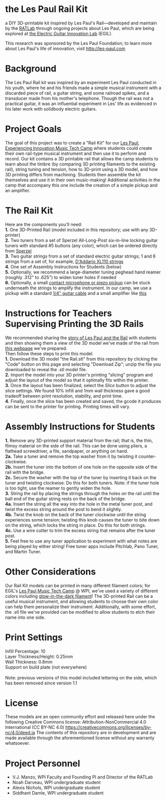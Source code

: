 # the Les Paul Rail Kit
a DIY 3D-printable kit inspired by Les Paul's Rail—developed and maintain by the [RATLab](http://ratlab.wpi.edu) through ongoing projects about Les Paul, which are being explored at [the Electric Guitar Innovation Lab](http://electricguitarinnovationlab.org/lespaul) (EGIL).<br>

This research was sponsored by the Les Paul Foundation; to learn more about Les Paul's life of innovation, visit http://les-paul.com <br>

# Background
The Les Paul Rail kit was inspired by an experiment Les Paul conducted in his youth, where he and his friends made a simple musical instrument with a discarded piece of rail, a guitar string, and some railroad spikes, and a transducer made from his mother's telephone. Though the rail was not a practical guitar, it was an influential experiment in Les' life as evidenced in his later work with solidbody electric guitars.  

# Project Goals
The goal of this project was to create a "Rail Kit" for our [Les Paul: Experiencing Innovation Music Tech Camp](http://lespaulcamp.org) where students could create their own rail-type musical instrument and then use it to perform and record. Our kit contains a 3D printable rail that allows the camp students to learn about the timbre (by comparing 3D printing filaments to the existing rail), string tuning and tension, how to 3D-print using a 3D model, and how 3D printing differs from machining. Students then assemble the kit themselves and use it in their own music-making! Additional activities in the camp that accompany this one include the creation of a simple pickup and an amplifier. 

# The Rail Kit
Here are the components you'll need:<br>
<b>1.</b> One 3D-Printed Rail (model included in this repository; use with any 3D-printer)<br>
<b>2.</b> Two tuners from a set of Sperzel All-Long-Post six-in-line locking guitar tuners with standard #5 buttons (any color), which can be ordered directly from [Sperzel](http://www.sperzel.com/) <br>
<b>3.</b>  Two guitar strings from a set of standard electric guitar strings; 1 and 6 strings from a set of, for example, [D'Addario XL110 strings](https://www.daddario.com/products/guitar/electric-guitar/xl-nickel/exl110-nickel-wound-regular-light-10-46/)<br>
<b>4.</b>  One set of Assembly Instructions for Students (below)<br>
<b>5.</b> Optionally, we recommend a large-diameter tuning peghead hand reamer (roughly .312" to .625") to widen tuner holes if needed<br>
<b>6.</b> Optionally, a small [contact microphone or piezo pickup](https://www.amazon.com/s?k=guitar+pickup+piezo) can be stuck underneath the strings to amplify the instrument. In our camp, we use a pickup with a standard [1/4" guitar cable](https://www.amazon.com/s?k=guitar+cable) and a small amplifier like [this](https://danelectro.com/accessories/honeytone-mini-amp/)

# Instructions for Teachers Supervising Printing the 3D Rails
We recommended sharing the [story of Les Paul and the Rail](https://www.youtube.com/watch?v=DTR_psHQs4M) with students and then showing them a view of the 3D model we've made of the rail from [this webpage](https://mywpi165.autodesk360.com/g/shares/SH286ddQT78850c0d8a43213ee636f731053) we've prepared.<br>
Then follow these steps to print this model. <br>
<b>1.</b> Download the 3D model "the Rail.stl" from this repository by clicking the "Code" button on this page and selecting "Download Zip"; unzip the file you downloaded to reveal the .stl model file. <br>
<b>2.</b> Import the model into your 3D printer's printing "slicing" program and adjust the layout of the model so that it optimally fits within the printer. <br>
<b>3.</b> Once the layout has been finalized, select the <em>Slice</em> button to adjust the slice settings. We found 10% infill and 1mm wall thickness gave a good tradeoff between print resolution, stability, and print time. <br>
<b>4.</b> Finally, once the slice has been created and saved, the gcode it produces can be sent to the printer for printing. Printing times will vary.<br>

# Assembly Instructions for Students
<b>1.</b> Remove any 3D-printed support material from the rail; that is, the thin, flimsy material on the side of the rail. This can be done using pliers, a flathead screwdriver, a file, sandpaper, or anything on hand. <br>
<b>2a.</b> Take a tuner and remove the top washer from it by twisting it counter-clockwise. <br>
<b>2b.</b> Insert the tuner into the bottom of one hole on the opposite side of the rail with the bridge. <br>
<b>2c.</b> Secure the washer with the top of the tuner by inserting it back on the tuner and twisting clockwise. Do this for both tuners. Note: if the tuner hole is too tight, use the reamer to gently widen the hole.<br>
<b>3.</b> String the rail by placing the strings through the holes on the rail until the ball end of the guitar string rests on the back of the bridge.<br>
<b>4a.</b> Insert the string all the way into the hole in the metal tuner post, and twist the excess string around the post to bend it slightly. <br>
<b>4b.</b> Twist the knob on the back of the tuner clockwise until the string experiences some tension; twisting this knob causes the tuner to bite down on the string, which locks the string in place. Do this for both strings.<br>
<b>4c.</b> Use a wire cutter to trim the excess string that remains after the tuner post.<br>
<b>5.</b> Feel free to use any tuner application to experiment with what notes are being played by either string! Free tuner apps include Pitchlab, Pano Tuner, and Martin Tuner.

# Other Considerations
Our Rail Kit models can be printed in many different filament colors; for EGIL's [Les Paul Music Tech Camp](http://lespaulcamp.org) @ WPI, we've used a variety of different colors including [glow-in-the-dark filament](https://www.matterhackers.com/store/l/pro-series-pla/sk/MYLZV3HN)! The 3D-printed Rail can be a useful musical instrument, and allowing students to choose their own color can help them personalize their instrument. Additionally, with some effort, the .stl file we've provided can be modified to allow students to etch their name into one side. 

# Print Settings
Infill Percentage: 10<br>
Layer Thickness/Height: 0.25mm<br>
Wall Thickness: 0.8mm<br>
Support on build plate (not everywhere)<br><br>
Note: previous versions of this model included lettering on the side, which has been removed since version 1.1

# License
These models are an open community effort and released here under the following Creative Commons license: Attribution-NonCommercial 4.0 International (CC BY-NC 4.0) https://creativecommons.org/licenses/by-nc/4.0/deed.ia The contents of this repository are in development and are made available through the aforementioned license without any warranty whatsoever.

# Project Personnel
* V.J. Manzo, WPI Faculty and Founding PI and Director of the RATLab
* Noah Darveau, WPI undergraduate student
* Alexis Nichols, WPI undergraduate student
* Siddhant Damle, WPI undergraduate student
